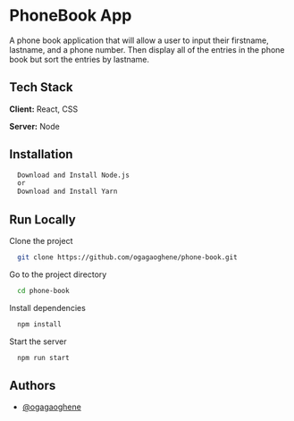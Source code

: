# PhoneBook App

A phone book application that will allow a user to input their firstname, lastname, and a phone number. Then display
all of the entries in the phone book but sort the entries by lastname.

## Tech Stack

**Client:** React, CSS

**Server:** Node

## Installation

```bash
  Download and Install Node.js
  or 
  Download and Install Yarn
```

## Run Locally

Clone the project

```bash
  git clone https://github.com/ogagaoghene/phone-book.git
```

Go to the project directory

```bash
  cd phone-book
```

Install dependencies

```bash
  npm install
```

Start the server

```bash
  npm run start
```

## Authors

- [@ogagaoghene](https://www.github.com/ogagaoghene)
